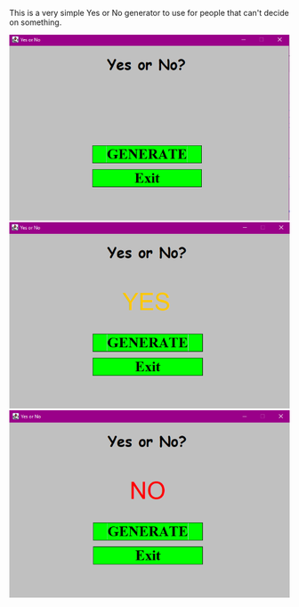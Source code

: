 This is a very simple Yes or No generator to use for people that can't decide on something. 


![Screenshot](clean.png)
![Screenshot](yes.png)
![Screenshot](no.png)
